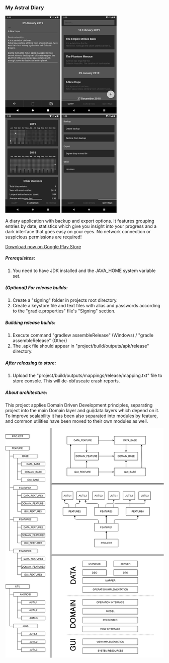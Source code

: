 ### My Astral Diary
<img src="assets/web/screenshot_1.png" alt="screenshot 1" width="175" />&nbsp;<img src="assets/web/screenshot_2.png" alt="screenshot 2" width="175" />&nbsp;<img src="assets/web/screenshot_3.png" alt="screenshot 3" width="175" />&nbsp;<img src="assets/web/screenshot_4.png" alt="screenshot 4" width="175" />

A diary application with backup and export options. It features grouping entries by date, statistics which give you insight into your progress and a dark interface that goes easy on your eyes.
No network connection or suspicious permissions are required!

[Download now on Google Play Store](https://play.google.com/store/apps/details?id=com.sengami.myastraldiary)
##### Prerequisites:

1. You need to have JDK installed and the JAVA_HOME system variable set.

##### (Optional) For release builds:

1. Create a "signing" folder in projects root directory.
2. Create a keystore file and text files with alias and passwords according to the "gradle.properties" file's "Signing" section.

##### Building release builds:

1. Execute command "gradlew assembleRelease" (Windows) / "gradle assembleRelease" (Other)
2. The .apk file should appear in "project/build/outputs/apk/release" directory.

##### After releasing to store:

1. Upload the "project/build/outputs/mappings/release/mapping.txt" file to store console. This will de-obfuscate crash reports.

##### About architecture:

This project applies Domain Driven Development principles, separating project into the main Domain layer and gui/data layers which depend on it. To improve scalability it has been also separated into modules by feature, and common utilities have been moved to their own modules as well.

<img src="assets/web/architecture_diagram.png" alt="architecture diagram" width="720" />